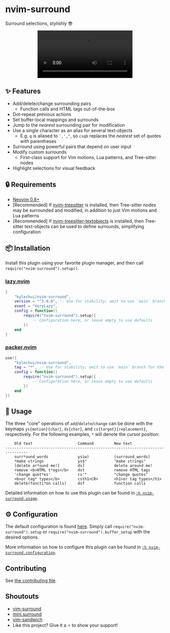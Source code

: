 # nvim-surround

Surround selections, stylishly :sunglasses:

<div align="center">
  <video src="https://user-images.githubusercontent.com/48545987/178679494-c7d58bdd-d8ca-4802-a01c-a9444b8b882f.mp4" type="video/mp4"></video>
</div>

## :sparkles: Features

- Add/delete/change surrounding pairs
  - Function calls and HTML tags out-of-the-box
- Dot-repeat previous actions
- Set buffer-local mappings and surrounds
- Jump to the _nearest_ surrounding pair for modification
- Use a single character as an alias for several text-objects
  - E.g. `q` is aliased to <code>\`,',"</code>, so <code>csqb</code> replaces
    the _nearest_ set of quotes with parentheses
- Surround using powerful pairs that depend on user input
- Modify custom surrounds
  - First-class support for Vim motions, Lua patterns, and Tree-sitter nodes
- Highlight selections for visual feedback

## :lock: Requirements

- [Neovim 0.8+](https://github.com/neovim/neovim/releases)
- \[Recommended] If
  [nvim-treesitter](https://github.com/nvim-treesitter/nvim-treesitter) is
  installed, then Tree-sitter nodes may be surrounded and modified, in addition
  to just Vim motions and Lua patterns
- \[Recommended] If
  [nvim-treesitter-textobjects](https://github.com/nvim-treesitter/nvim-treesitter-textobjects)
  is installed, then Tree-sitter text-objects can be used to define surrounds,
  simplifying configuration

## :package: Installation

Install this plugin using your favorite plugin manager, and then call
`require("nvim-surround").setup()`.

### [lazy.nvim](https://github.com/folke/lazy.nvim)

```lua
{
    "kylechui/nvim-surround",
    version = "^3.0.0", -- Use for stability; omit to use `main` branch for the latest features
    event = "VeryLazy",
    config = function()
        require("nvim-surround").setup({
            -- Configuration here, or leave empty to use defaults
        })
    end
}
```

### [packer.nvim](https://github.com/wbthomason/packer.nvim)

```lua
use({
    "kylechui/nvim-surround",
    tag = "*", -- Use for stability; omit to use `main` branch for the latest features
    config = function()
        require("nvim-surround").setup({
            -- Configuration here, or leave empty to use defaults
        })
    end
})
```

## :rocket: Usage

The three "core" operations of `add`/`delete`/`change` can be done with the
keymaps `ys{motion}{char}`, `ds{char}`, and `cs{target}{replacement}`,
respectively. For the following examples, `*` will denote the cursor position:

```help
    Old text                    Command         New text
--------------------------------------------------------------------------------
    surr*ound_words             ysiw)           (surround_words)
    *make strings               ys$"            "make strings"
    [delete ar*ound me!]        ds]             delete around me!
    remove <b>HTML t*ags</b>    dst             remove HTML tags
    'change quot*es'            cs'"            "change quotes"
    <b>or tag* types</b>        csth1<CR>       <h1>or tag types</h1>
    delete(functi*on calls)     dsf             function calls
```

Detailed information on how to use this plugin can be found in
[`:h nvim-surround.usage`](https://github.com/kylechui/nvim-surround/blob/main/doc/nvim-surround.txt).

## :gear: Configuration

The default configuration is found
[here](https://github.com/kylechui/nvim-surround/blob/main/lua/nvim-surround/config.lua).
Simply call `require("nvim-surround").setup` or
`require("nvim-surround").buffer_setup` with the desired options.

More information on how to configure this plugin can be found in
[`:h nvim-surround.configuration`](https://github.com/kylechui/nvim-surround/blob/main/doc/nvim-surround.txt).

## Contributing

See
[the contributing file](https://github.com/kylechui/nvim-surround/blob/main/CONTRIBUTING.md).

## Shoutouts

- [vim-surround](https://github.com/tpope/vim-surround)
- [mini.surround](https://github.com/echasnovski/mini.surround)
- [vim-sandwich](https://github.com/machakann/vim-sandwich)
- Like this project? Give it a :star: to show your support!
